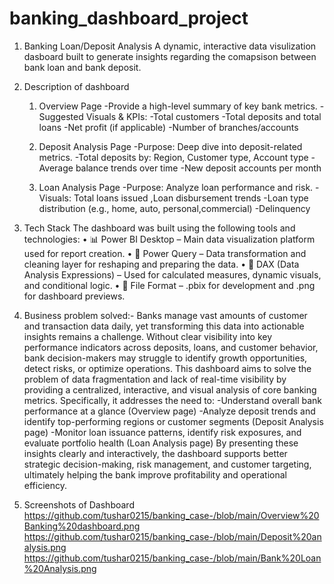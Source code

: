 # banking_dashboard_project 
1. Banking Loan/Deposit Analysis
   A dynamic, interactive data visulization  dasboard built to generate insights regarding the comapsison between bank loan and bank deposit.

2. Description of dashboard
   1. Overview Page
     -Provide a high-level summary of key bank metrics.
     -Suggested Visuals & KPIs:
     -Total customers
     -Total deposits and total loans
     -Net profit (if applicable)
     -Number of branches/accounts

   2. Deposit Analysis Page
     -Purpose: Deep dive into deposit-related metrics.
     -Total deposits by: Region, Customer type, Account type
     -Average balance trends over time
     -New deposit accounts per month

   3. Loan Analysis Page
     -Purpose: Analyze loan performance and risk.
     -Visuals: Total loans issued ,Loan disbursement trends
     -Loan type distribution (e.g., home, auto, personal,commercial)
     -Delinquency

3. Tech Stack
 The dashboard was built using the following tools and technologies:
• 📊 Power BI Desktop – Main data visualization platform used for report creation.
• 📂 Power Query – Data transformation and cleaning layer for reshaping and preparing the data.
• 🧠 DAX (Data Analysis Expressions) – Used for calculated measures, dynamic visuals, and conditional logic.
• 📁 File Format – .pbix for development and .png for dashboard previews.

4. Business problem solved:-
   Banks manage vast amounts of customer and transaction data daily, yet transforming this data into actionable insights remains a challenge. Without clear visibility into      key performance indicators across deposits, loans, and customer behavior, bank decision-makers may struggle to identify growth opportunities, detect risks, or optimize       operations.
   This dashboard aims to solve the problem of data fragmentation and lack of real-time visibility by providing a centralized, interactive, and visual analysis of core          banking metrics. Specifically, it addresses the need to:
   -Understand overall bank performance at a glance (Overview page)
   -Analyze deposit trends and identify top-performing regions or customer segments (Deposit Analysis page)
   -Monitor loan issuance patterns, identify risk exposures, and evaluate portfolio health (Loan Analysis page)
By presenting these insights clearly and interactively, the dashboard supports better strategic decision-making, risk management, and customer targeting, ultimately helping the bank improve profitability and operational efficiency.

5. Screenshots of Dashboard
   https://github.com/tushar0215/banking_case-/blob/main/Overview%20Banking%20dashboard.png
   https://github.com/tushar0215/banking_case-/blob/main/Deposit%20analysis.png
   https://github.com/tushar0215/banking_case-/blob/main/Bank%20Loan%20Analysis.png
   
   

   

